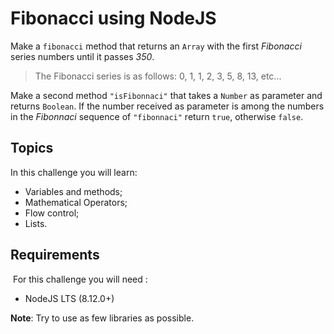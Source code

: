 # Fibonacci using NodeJS

Make a `fibonacci` method that returns an `Array` with the first *Fibonacci* series numbers until it passes *350*.

> The Fibonacci series is as follows: 0, 1, 1, 2, 3, 5, 8, 13, etc...

Make a second method `"isFibonnaci"` that takes a `Number` as parameter and returns `Boolean`.
If the number received as parameter is among the numbers in the *Fibonnaci* sequence of `"fibonnaci"` return `true`, otherwise `false`.

## Topics

In this challenge you will learn:

- Variables and methods;
- Mathematical Operators;
- Flow control;
- Lists.

## Requirements
​
For this challenge you will need :

- NodeJS LTS (8.12.0+)

**Note**: Try to use as few libraries as possible.
